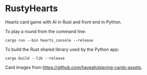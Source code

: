 # RustyHearts
Hearts card game with AI in Rust and front end in Python.

To play a round from the command line:
```
cargo run --bin hearts_console --release
```

To build the Rust shared library used by the Python app:
```
cargo build --lib --release
```

Card images from https://github.com/hayeah/playing-cards-assets.
